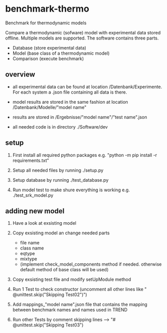 # benchmark-thermo

Benchmark for thermodynamic models

Compare a thermodynamic (sofware) model with experimental data stored offline.
Multiple models are supported. The software contains three parts.
* Database  (store experimental data)
* Model (base class of a thermodynamic model)
* Comparison (execute benchmark)

## overview

* all experimental data can be found at location /Datenbank/Experimente. For each system a .json file containing all data is there.

* model results are stored in the same fashion at location /Datenbank/Modelle/"model name"

* results are stored in /Ergebnisse/"model name"/"test name".json

* all needed code is in directory ./Software/dev

## setup

1. First install all required python packages e.g. "python -m pip install -r requirements.txt"

2. Setup all needed files by running ./setup.py

3. Setup database by running ./test_database.py

4. Run model test to make shure everything is working e.g. ./test_srk_model.py


## adding new model

1. Have a look at exsisting model

2. Copy exsisting model an change needed parts

    * file name
    * class name
    * eqtype
    * mixtype
    * (implement check_model_components method if needed. otherwise default method of base class will be used)

3. Copy exsisting test file and modify setUpModule method

4. Run 1 Test to check constructor (uncomment all other lines like " @unittest.skip("Skipping Test02")")

5. Add mappings_"model name".json file that contains the mapping between benchmark names and names used in TREND

5. Run other Tests by comment skipping lines --> "# @unittest.skip("Skipping Test03")